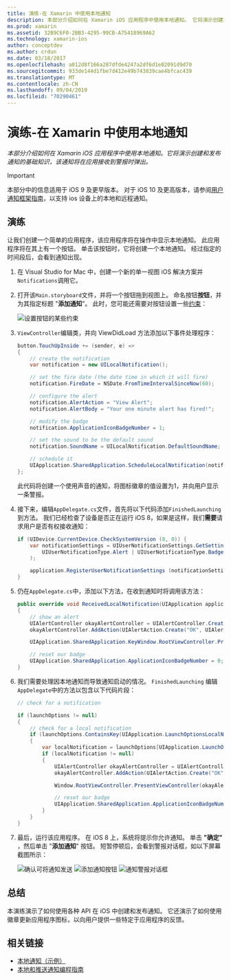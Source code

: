 ```yaml
---
title: 演练-在 Xamarin 中使用本地通知
description: 本部分介绍如何在 Xamarin iOS 应用程序中使用本地通知。 它将演示创建和发布通知的基础知识，该通知将在应用接收到警报时弹出。
ms.prod: xamarin
ms.assetid: 32B9C6F0-2BB3-4295-99CB-A75418969A62
ms.technology: xamarin-ios
author: conceptdev
ms.author: crdun
ms.date: 03/18/2017
ms.openlocfilehash: a012d8f166a287dfde4247a2df6d1e82091d9d70
ms.sourcegitcommit: 933de144d1fbe7d412e49b743839cae4bfcac439
ms.translationtype: MT
ms.contentlocale: zh-CN
ms.lasthandoff: 09/04/2019
ms.locfileid: "70290461"
---
```

# <a name="walkthrough---using-local-notifications-in-xamarinios"></a>演练-在 Xamarin 中使用本地通知

_本部分介绍如何在 Xamarin iOS 应用程序中使用本地通知。它将演示创建和发布通知的基础知识，该通知将在应用接收到警报时弹出。_

> [!IMPORTANT]
> 本部分中的信息适用于 iOS 9 及更早版本。 对于 iOS 10 及更高版本，请参阅[用户通知框架指南](~/ios/platform/user-notifications/index.md)，以支持 ios 设备上的本地和远程通知。

## <a name="walkthrough"></a>演练

让我们创建一个简单的应用程序，该应用程序将在操作中显示本地通知。 此应用程序将在其上有一个按钮。 单击该按钮时，它将创建一个本地通知。 经过指定的时间段后，会看到通知出现。


1. 在 Visual Studio for Mac 中，创建一个新的单一视图 iOS 解决方案并`Notifications`调用它。
1. 打开该`Main.storyboard`文件，并将一个按钮拖到视图上。 命名按钮**按钮**，并为其指定标题 "**添加通知**"。 此时，您可能还需要对按钮设置一些[约束](~/ios/user-interface/designer/designer-auto-layout.md)： 

    ![](local-notifications-in-ios-walkthrough-images/image3.png "设置按钮的某些约束")
1. `ViewController`编辑类，并向 ViewDidLoad 方法添加以下事件处理程序：

    ```csharp
    button.TouchUpInside += (sender, e) =>
    {
        // create the notification
        var notification = new UILocalNotification();

        // set the fire date (the date time in which it will fire)
        notification.FireDate = NSDate.FromTimeIntervalSinceNow(60);

        // configure the alert
        notification.AlertAction = "View Alert";
        notification.AlertBody = "Your one minute alert has fired!";

        // modify the badge
        notification.ApplicationIconBadgeNumber = 1;

        // set the sound to be the default sound
        notification.SoundName = UILocalNotification.DefaultSoundName;

        // schedule it
        UIApplication.SharedApplication.ScheduleLocalNotification(notification);
    };
    ```

    此代码将创建一个使用声音的通知，将图标徽章的值设置为1，并向用户显示一条警报。

1. 接下来，编辑`AppDelegate.cs`文件，首先将以下代码添加`FinishedLaunching`到方法。 我们已经检查了设备是否正在运行 iOS 8，如果是这样，我们**需要**请求用户是否有权接收通知：

    ```csharp
    if (UIDevice.CurrentDevice.CheckSystemVersion (8, 0)) {
        var notificationSettings = UIUserNotificationSettings.GetSettingsForTypes (
            UIUserNotificationType.Alert | UIUserNotificationType.Badge | UIUserNotificationType.Sound, null
        );

        application.RegisterUserNotificationSettings (notificationSettings);
    }
    ```

1. 仍在`AppDelegate.cs`中，添加以下方法，在收到通知时将调用该方法：

    ```csharp
    public override void ReceivedLocalNotification(UIApplication application, UILocalNotification notification)
    {
        // show an alert
        UIAlertController okayAlertController = UIAlertController.Create(notification.AlertAction, notification.AlertBody, UIAlertControllerStyle.Alert);
        okayAlertController.AddAction(UIAlertAction.Create("OK", UIAlertActionStyle.Default, null));

        UIApplication.SharedApplication.KeyWindow.RootViewController.PresentViewController(okayAlertController, true, null);

        // reset our badge
        UIApplication.SharedApplication.ApplicationIconBadgeNumber = 0;
    }
    ```

1. 我们需要处理因本地通知而导致通知启动的情况。 `FinishedLaunching` 编辑`AppDelegate`中的方法以包含以下代码片段：


    ```csharp
    // check for a notification

    if (launchOptions != null)
    {
        // check for a local notification
        if (launchOptions.ContainsKey(UIApplication.LaunchOptionsLocalNotificationKey))
        {
            var localNotification = launchOptions[UIApplication.LaunchOptionsLocalNotificationKey] as UILocalNotification;
            if (localNotification != null)
            {
                UIAlertController okayAlertController = UIAlertController.Create(localNotification.AlertAction, localNotification.AlertBody, UIAlertControllerStyle.Alert);
                okayAlertController.AddAction(UIAlertAction.Create("OK", UIAlertActionStyle.Default, null));

                Window.RootViewController.PresentViewController(okayAlertController, true, null);

                // reset our badge
                UIApplication.SharedApplication.ApplicationIconBadgeNumber = 0;
            }
        }
    }
    ```

1. 最后，运行该应用程序。 在 iOS 8 上，系统将提示你允许通知。 单击 **"确定"** ，然后单击 "**添加通知**" 按钮。 短暂停顿后，会看到警报对话框，如以下屏幕截图所示：

    ![](local-notifications-in-ios-walkthrough-images/image0.png "确认可将通知发送") ![](local-notifications-in-ios-walkthrough-images/image1.png "添加通知按钮") ![](local-notifications-in-ios-walkthrough-images/image2.png "通知警报对话框")

## <a name="summary"></a>总结

本演练演示了如何使用各种 API 在 iOS 中创建和发布通知。 它还演示了如何使用徽章更新应用程序图标，以向用户提供一些特定于应用程序的反馈。


## <a name="related-links"></a>相关链接

- [本地通知（示例）](https://docs.microsoft.com/samples/xamarin/ios-samples/localnotifications)
- [本地和推送通知编程指南](https://developer.apple.com/library/prerelease/content/documentation/NetworkingInternet/Conceptual/RemoteNotificationsPG/)
